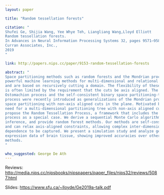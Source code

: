 ```yaml
---
layout: paper

title: "Random tessellation forests"

citation: "
Shufei Ge, Shijia Wang, Yee Whye Teh, Liangliang Wang,Lloyd Elliott
Random tessellation forests.
In Advances in Neural Information Processing Systems 32, pages 9571–9581.
Curran Associates, Inc.,
2019
"

link: http://papers.nips.cc/paper/9153-random-tessellation-forests

abstract: "
Space partitioning methods such as random forests and the Mondrian process are
powerful machine learning methods for multi-dimensional and relational data, 
and are based on recursively cutting a domain. The flexibility of these methods
is often limited by the requirement that the cuts be axis aligned. The 
Ostomachion process and the self-consistent binary space partitioning-tree 
process were recently introduced as generalizations of the Mondrian process for
space partitioning with non-axis aligned cuts in the plane. Motivated by the 
need for a multi-dimensional partitioning tree with non-axis aligned cuts, we
propose the Random Tessellation Process, a framework that includes the Mondrian
process as a special case. We derive a sequential Monte Carlo algorithm for 
inference, and provide random forest methods. Our methods are self-consistent 
and can relax axis-aligned constraints, allowing complex inter-dimensional 
dependence to be captured. We present a simulation study and analyze gene 
expression data of brain tissue, showing improved accuracies over other 
methods.
"

who_suggested: George De Ath
---
```

Reviews: <http://media.nips.cc/nipsbooks/nipspapers/paper_files/nips32/reviews/5087.html>

Slides: <https://www.sfu.ca/~lloyde/Ge2019a-talk.pdf>